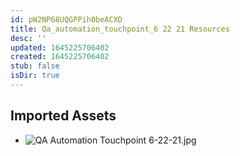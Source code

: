 ```yaml
---
id: pW2NP68UQGPPih0beACXD
title: Qa_automation_touchpoint_6 22 21 Resources
desc: ''
updated: 1645225706402
created: 1645225706402
stub: false
isDir: true
---
```

## Imported Assets
- ![QA Automation Touchpoint 6-22-21.jpg](/assets/qa-automation-touchpoint-6-22-21.jpg)
